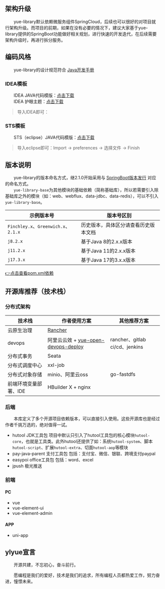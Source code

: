 ## 架构升级
　　yue-library默认依赖微服务组件SpringCloud，后续也可以很好的对项目就行架构升级。而项目的前期，如果在没有必要的情况下，建议大家基于yue-library提供的SpringBoot功能做好相关规划，进行快速的开发迭代，在后续需要架构升级时，再进行拆分服务。

## 编码风格
　　yue-library的设计规范符合 [Java开发手册](https://gitee.com/yl-yue/yue-library/raw/master/docs/_media/Java开发手册（嵩山版）.pdf)<br>

### IDEA模板
　　IDEA JAVA代码模版：[点击下载](https://gitee.com/yl-yue/yue-library/raw/master/docs/_media/idea-settings.zip)<br>
　　IDEA 护眼主题：[点击下载](https://gitee.com/yl-yue/yue-library/raw/master/docs/_media/IntelliJ_Light_ylyue.icls)
> 导入IDEA即可：

### STS模板
　　STS（eclipse）JAVA代码模版：[点击下载](https://gitee.com/yl-yue/yue-library/raw/master/docs/_media/STS配置.epf)
> 导入eclipse即可：Import -> preferences -> 选择文件 -> Finish

## 版本说明
　　yue-library的版本命名方式，继2.1.0开始采用与 [SpringBoot版本发行](https://github.com/spring-projects/spring-boot/wiki/Supported-Versions) 对应的命名方式。<br>
　　`yue-library-base`为其他模块的基础依赖（简称基础库），所以若需要引入除基础库之外的模块（如：web、webflux、data-jdbc、data-redis），可以不引入`yue-library-base`。

|示例版本号								|版本号区别								|
|--										|--										|
|`Finchley.x`、`Greenwich.x`、`2.1.x`	|历史版本，具体区分请查看历史版本文档		|
|`j8.2.x`								|基于Java 8的2.x.x版本					|
|`j11.2.x`								|基于Java 11的2.x.x版本					|
|`j17.3.x`								|基于Java 17的3.x.x版本					|

[👉点击查看pom.xml依赖](https://gitee.com/yl-yue/yue-library/blob/master/pom.xml)

## 开源库推荐（技术栈）
### 分布式架构
|技术栈					|作者使用方案																									|其他推荐方案						|
|--						|--																											|--								|
|云原生治理				|[Rancher](https://blog.csdn.net/u013600314/article/details/80484102)										|								|
|devops					|阿里云云效 + [yue-open-devops-deploy](https://gitee.com/yl-yue/yue-open/tree/master/yue-open-devops-deploy)	|rancher、gitlab ci/cd、jenkins	|
|分布式事务				|Seata																										|								|
|分布式调度中心			|xxl-job																									|								|
|分布式对象存储			|minio、阿里云oss																							|go-fastdfs						|
|前端环境变量部署、IDE	|HBuilder X + nginx																							|								|

### 后端
　　本库定义了多个开源项目依赖版本，可以直接引入使用。这些开源库也是经过作者千挑万选的，绝对值得一试。
- hutool JDK工具包 项目中默认只引入了hutool工具包的核心模块`hutool-core`，也就是工具类。此外hutool还提供了如：系统`hutool-system`、脚本`hutool-script`、扩展`hutool-extra`、切面`hutool-aop`等模块
- pay-java-parent 支付工具包 包括：支付宝、微信、银联、跨境支付paypal
- easypoi office工具包 包括：word、excel
- jpush 极光推送

### 前端
#### PC
- vue
- vue-element-ui
- vue-element-admin

#### APP
- uni-app

## ylyue宣言
　　开源共建，不忘初心，奋斗前行。

　　愿编程是我们的爱好，技术是我们的追求，所有编程人员都热爱工作，努力奋进，憧憬未来。
